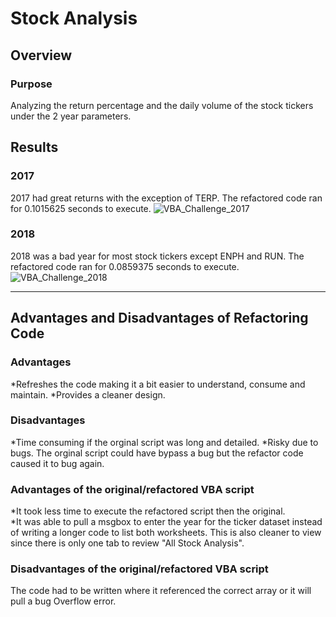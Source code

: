 # Stock Analysis

## Overview

### Purpose
Analyzing the return percentage and the daily volume of the stock tickers under the 2 year parameters.

## Results
### 2017
2017 had great returns with the exception of TERP.  The refactored code ran for 0.1015625 seconds to execute. 
![VBA_Challenge_2017](https://user-images.githubusercontent.com/101272613/160852044-0feef5cf-11f8-4000-a934-66c11494bbb8.png)

### 2018
2018 was a bad year for most stock tickers except ENPH and RUN.  The refactored code ran for 0.0859375 seconds to execute. 
![VBA_Challenge_2018](https://user-images.githubusercontent.com/101272613/160852061-163366f3-b323-4882-8507-abf6023c2088.png)

---
## Advantages and Disadvantages of Refactoring Code
### Advantages
*Refreshes the code making it a bit easier to understand, consume and maintain. 
	*Provides a cleaner design.

### Disadvantages
*Time consuming if the orginal script was long and detailed. 
*Risky due to bugs.  The orginal script could have bypass a bug but the refactor code caused it to bug again. 


### Advantages of the original/refactored VBA script
*It took less time to execute the refactored script then the original.  
*It was able to pull a msgbox to enter the year for the ticker dataset instead of writing a longer code to list both worksheets. This is also cleaner to view since there is only one tab to review "All Stock Analysis". 


### Disadvantages of the original/refactored VBA script
The code had to be written where it referenced the correct array or it will pull a bug Overflow error. 


  

